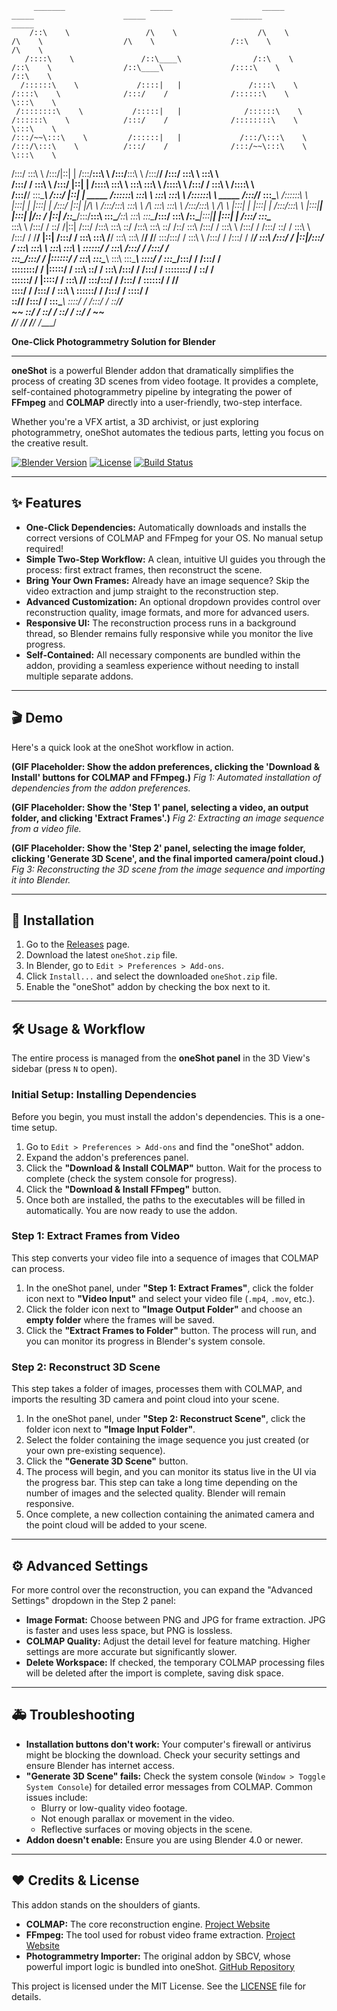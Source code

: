          _______                   _____                    _____                    _____                    _____                   _______               _____          
        /::\    \                 /\    \                  /\    \                  /\    \                  /\    \                 /::\    \             /\    \         
       /::::\    \               /::\____\                /::\    \                /::\    \                /::\____\               /::::\    \           /::\    \        
      /::::::\    \             /::::|   |               /::::\    \              /::::\    \              /:::/    /              /::::::\    \          \:::\    \       
     /::::::::\    \           /:::::|   |              /::::::\    \            /::::::\    \            /:::/    /              /::::::::\    \          \:::\    \      
    /:::/~~\:::\    \         /::::::|   |             /:::/\:::\    \          /:::/\:::\    \          /:::/    /              /:::/~~\:::\    \          \:::\    \     
   /:::/    \:::\    \       /:::/|::|   |            /:::/__\:::\    \        /:::/__\:::\    \        /:::/____/              /:::/    \:::\    \          \:::\    \    
  /:::/    / \:::\    \     /:::/ |::|   |           /::::\   \:::\    \       \:::\   \:::\    \      /::::\    \             /:::/    / \:::\    \         /::::\    \   
 /:::/____/   \:::\____\   /:::/  |::|   | _____    /::::::\   \:::\    \    ___\:::\   \:::\    \    /::::::\    \   _____   /:::/____/   \:::\____\       /::::::\    \  
|:::|    |     |:::|    | /:::/   |::|   |/\    \  /:::/\:::\   \:::\    \  /\   \:::\   \:::\    \  /:::/\:::\    \ /\    \ |:::|    |     |:::|    |     /:::/\:::\    \ 
|:::|____|     |:::|    |/:: /    |::|   /::\____\/:::/__\:::\   \:::\____\/::\   \:::\   \:::\____\/:::/  \:::\    /::\____\|:::|____|     |:::|    |    /:::/  \:::\____\
 \:::\    \   /:::/    / \::/    /|::|  /:::/    /\:::\   \:::\   \::/    /\:::\   \:::\   \::/    /\::/    \:::\  /:::/    / \:::\    \   /:::/    /    /:::/    \::/    /
  \:::\    \ /:::/    /   \/____/ |::| /:::/    /  \:::\   \:::\   \/____/  \:::\   \:::\   \/____/  \/____/ \:::\/:::/    /   \:::\    \ /:::/    /    /:::/    / \/____/ 
   \:::\    /:::/    /            |::|/:::/    /    \:::\   \:::\    \       \:::\   \:::\    \               \::::::/    /     \:::\    /:::/    /    /:::/    /          
    \:::\__/:::/    /             |::::::/    /      \:::\   \:::\____\       \:::\   \:::\____\               \::::/    /       \:::\__/:::/    /    /:::/    /           
     \::::::::/    /              |:::::/    /        \:::\   \::/    /        \:::\  /:::/    /               /:::/    /         \::::::::/    /     \::/    /            
      \::::::/    /               |::::/    /          \:::\   \/____/          \:::\/:::/    /               /:::/    /           \::::::/    /       \/____/             
       \::::/    /                /:::/    /            \:::\    \               \::::::/    /               /:::/    /             \::::/    /                            
        \::/____/                /:::/    /              \:::\____\               \::::/    /               /:::/    /               \::/____/                             
         ~~                      \::/    /                \::/    /                \::/    /                \::/    /                 ~~                                   
                                  \/____/                  \/____/                  \/____/                  \/____/                                                       
                                                                                                                                                                           
**One-Click Photogrammetry Solution for Blender**

</div>

---

**oneShot** is a powerful Blender addon that dramatically simplifies the process of creating 3D scenes from video footage. It provides a complete, self-contained photogrammetry pipeline by integrating the power of **FFmpeg** and **COLMAP** directly into a user-friendly, two-step interface.

Whether you're a VFX artist, a 3D archivist, or just exploring photogrammetry, oneShot automates the tedious parts, letting you focus on the creative result.

[![Blender Version](https://img.shields.io/badge/Blender-4.0%2B-orange.svg)](https://www.blender.org/)
[![License](https://img.shields.io/badge/License-MIT-blue.svg)](LICENSE)
[![Build Status](https://img.shields.io/badge/build-passing-brightgreen.svg)]()

---

## ✨ Features

* **One-Click Dependencies:** Automatically downloads and installs the correct versions of COLMAP and FFmpeg for your OS. No manual setup required!
* **Simple Two-Step Workflow:** A clean, intuitive UI guides you through the process: first extract frames, then reconstruct the scene.
* **Bring Your Own Frames:** Already have an image sequence? Skip the video extraction and jump straight to the reconstruction step.
* **Advanced Customization:** An optional dropdown provides control over reconstruction quality, image formats, and more for advanced users.
* **Responsive UI:** The reconstruction process runs in a background thread, so Blender remains fully responsive while you monitor the live progress.
* **Self-Contained:** All necessary components are bundled within the addon, providing a seamless experience without needing to install multiple separate addons.

---

## 🎬 Demo

Here's a quick look at the oneShot workflow in action.

**(GIF Placeholder: Show the addon preferences, clicking the 'Download & Install' buttons for COLMAP and FFmpeg.)**
*Fig 1: Automated installation of dependencies from the addon preferences.*

**(GIF Placeholder: Show the 'Step 1' panel, selecting a video, an output folder, and clicking 'Extract Frames'.)**
*Fig 2: Extracting an image sequence from a video file.*

**(GIF Placeholder: Show the 'Step 2' panel, selecting the image folder, clicking 'Generate 3D Scene', and the final imported camera/point cloud.)**
*Fig 3: Reconstructing the 3D scene from the image sequence and importing it into Blender.*

---

## 🚀 Installation

1.  Go to the [Releases](https://www.google.com/search?q=https://github.com/your-username/oneShot/releases) page.
2.  Download the latest `oneShot.zip` file.
3.  In Blender, go to `Edit > Preferences > Add-ons`.
4.  Click `Install...` and select the downloaded `oneShot.zip` file.
5.  Enable the "oneShot" addon by checking the box next to it.

---

## 🛠️ Usage & Workflow

The entire process is managed from the **oneShot panel** in the 3D View's sidebar (press `N` to open).

### Initial Setup: Installing Dependencies

Before you begin, you must install the addon's dependencies. This is a one-time setup.

1.  Go to `Edit > Preferences > Add-ons` and find the "oneShot" addon.
2.  Expand the addon's preferences panel.
3.  Click the **"Download & Install COLMAP"** button. Wait for the process to complete (check the system console for progress).
4.  Click the **"Download & Install FFmpeg"** button.
5.  Once both are installed, the paths to the executables will be filled in automatically. You are now ready to use the addon.

### Step 1: Extract Frames from Video

This step converts your video file into a sequence of images that COLMAP can process.

1.  In the oneShot panel, under **"Step 1: Extract Frames"**, click the folder icon next to **"Video Input"** and select your video file (`.mp4`, `.mov`, etc.).
2.  Click the folder icon next to **"Image Output Folder"** and choose an **empty folder** where the frames will be saved.
3.  Click the **"Extract Frames to Folder"** button. The process will run, and you can monitor its progress in Blender's system console.

### Step 2: Reconstruct 3D Scene

This step takes a folder of images, processes them with COLMAP, and imports the resulting 3D camera and point cloud into your scene.

1.  In the oneShot panel, under **"Step 2: Reconstruct Scene"**, click the folder icon next to **"Image Input Folder"**.
2.  Select the folder containing the image sequence you just created (or your own pre-existing sequence).
3.  Click the **"Generate 3D Scene"** button.
4.  The process will begin, and you can monitor its status live in the UI via the progress bar. This step can take a long time depending on the number of images and the selected quality. Blender will remain responsive.
5.  Once complete, a new collection containing the animated camera and the point cloud will be added to your scene.

---

## ⚙️ Advanced Settings

For more control over the reconstruction, you can expand the "Advanced Settings" dropdown in the Step 2 panel:

* **Image Format:** Choose between PNG and JPG for frame extraction. JPG is faster and uses less space, but PNG is lossless.
* **COLMAP Quality:** Adjust the detail level for feature matching. Higher settings are more accurate but significantly slower.
* **Delete Workspace:** If checked, the temporary COLMAP processing files will be deleted after the import is complete, saving disk space.

---

## 🚑 Troubleshooting

* **Installation buttons don't work:** Your computer's firewall or antivirus might be blocking the download. Check your security settings and ensure Blender has internet access.
* **"Generate 3D Scene" fails:** Check the system console (`Window > Toggle System Console`) for detailed error messages from COLMAP. Common issues include:
    * Blurry or low-quality video footage.
    * Not enough parallax or movement in the video.
    * Reflective surfaces or moving objects in the scene.
* **Addon doesn't enable:** Ensure you are using Blender 4.0 or newer.

---

## ❤️ Credits & License

This addon stands on the shoulders of giants.

* **COLMAP:** The core reconstruction engine. [Project Website](https://colmap.github.io/)
* **FFmpeg:** The tool used for robust video frame extraction. [Project Website](https://ffmpeg.org/)
* **Photogrammetry Importer:** The original addon by SBCV, whose powerful import logic is bundled into oneShot. [GitHub Repository](https://github.com/SBCV/Blender-Addon-Photogrammetry-Importer)

This project is licensed under the MIT License. See the [LICENSE](https://www.google.com/search?q=LICENSE) file for details.
